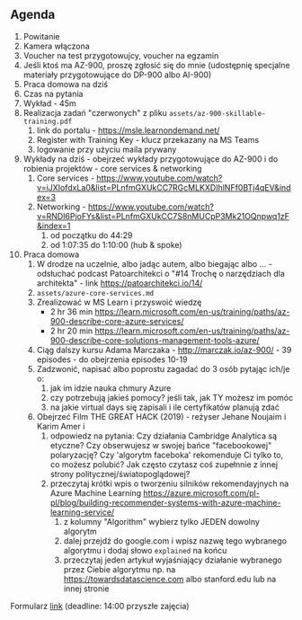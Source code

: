 ## Agenda
1. Powitanie
2. Kamera włączona
3. Voucher na test przygotowujcy, voucher na egzamin
4. Jeśli ktoś ma AZ-900, proszę zgłosić się do mnie (udostępnię specjalne materiały przygotowujące do DP-900 albo AI-900)
5. Praca domowa na dziś
6. Czas na pytania
7. Wykład - 45m
8. Realizacja zadań "czerwonych" z pliku `assets/az-900-skillable-training.pdf`
    1. link do portalu - https://msle.learnondemand.net/ 
    2. Register with Training Key - klucz przekazany na MS Teams
    3. logowanie przy użyciu maila prywany
9. Wykłady na dziś - obejrzeć wykłady przygotowujące do AZ-900 i do robienia projektów - core services & networking
    1. Core services - https://www.youtube.com/watch?v=iJXIofdxLa0&list=PLnfmGXUkCC7RGcMLKXDIhlNFf0BTj4qEV&index=3
    2. Networking - https://www.youtube.com/watch?v=RNDI6PjoFYs&list=PLnfmGXUkCC7S8nMUCpP3Mk21OQnpwq1zF&index=1 
       1. od początku do 44:29
       2. od 1:07:35 do 1:10:00 (hub & spoke)
10. Praca domowa
    1. W drodze na uczelnie, albo jadąc autem, albo biegając albo ... - odsłuchać podcast Patoarchitekci o "#14 Trochę o narzędziach dla architekta" - link https://patoarchitekci.io/14/ 
    2. `assets/azure-core-services.md`
    3. Zrealizować w MS Learn i przyswoić wiedzę
        - 2 hr 36 min https://learn.microsoft.com/en-us/training/paths/az-900-describe-core-azure-services/
        - 2 hr 20 min https://learn.microsoft.com/en-us/training/paths/az-900-describe-core-solutions-management-tools-azure/
    4. Ciąg dalszy kursu Adama Marczaka - http://marczak.io/az-900/ - 39 episodes -  do obejrzenia episodes 10-19
    5. Zadzwonić, napisać albo poprostu zagadać do 3 osób pytając ich/je o:
       1. jak im idzie nauka chmury Azure
       2. czy potrzebują jakieś pomocy? jeśli tak, jak TY możesz im pomóc
       3. na jakie virtual days się zapisali i ile certyfikatów planują zdać
    6. Obejrzeć Film THE GREAT HACK (2019) - reżyser Jehane Noujaim i Karim Amer i 
       1. odpowiedz na pytania: Czy działania Cambridge Analytica są etyczne? Czy obserwujesz w swojej bańce "facebookowej" polaryzację? Czy 'algorytm faceboka' rekomenduje Ci tylko to, co możesz polubić? Jak często czytasz coś zupełnnie z innej strony politycznej/światopoglądowej? 
       2. przeczytaj krótki wpis o tworzeniu silników rekomendayjnych na Azure Machine Learning https://azure.microsoft.com/pl-pl/blog/building-recommender-systems-with-azure-machine-learning-service/ 
          1. z kolumny "Algorithm" wybierz tylko JEDEN dowolny algorytm 
          2. dalej przejdź do google.com i wpisz nazwę tego wybranego algorytmu i dodaj słowo `explained` na końcu
          3. przeczytaj jeden artykuł wyjaśniający działanie wybranego przez Ciebie algorytmu np. na https://towardsdatascience.com albo stanford.edu lub na innej stronie


Formularz [link](https://forms.office.com/r/M8Qj0dJXK4) (deadline: 14:00 przyszłe zajęcia)
